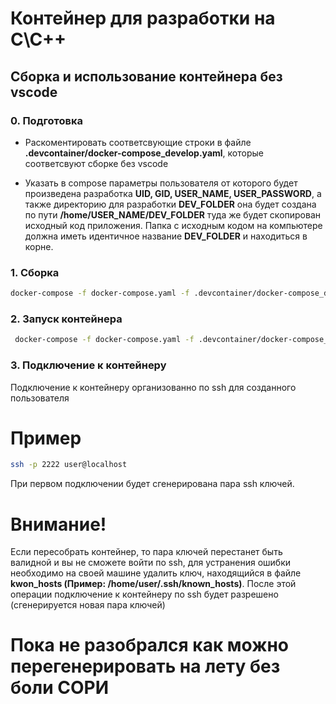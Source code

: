 # Контейнер для разработки на С\С++

## Сборка и использование контейнера без vscode
### 0. Подготовка
- Раскоментировать соответсвующие строки в файле **.devcontainer/docker-compose_develop.yaml**, которые соответсвуют сборке без vscode

- Указать в compose параметры пользователя от которого будет произведена разработка **UID, GID, USER_NAME, USER_PASSWORD**, а также директорию для разработки **DEV_FOLDER** она будет создана по пути **/home/USER_NAME/DEV_FOLDER** туда же будет скопирован исходный код приложения. Папка с исходным кодом на компьютере должна иметь идентичное название **DEV_FOLDER** и находиться в корне.
### 1. Сборка
```bash
docker-compose -f docker-compose.yaml -f .devcontainer/docker-compose_develop.yml build --no-cache
```
### 2. Запуск контейнера
```bash
 docker-compose -f docker-compose.yaml -f .devcontainer/docker-compose_develop.yml up -d
```

### 3. Подключение к контейнеру
Подключение к контейнеру организованно по ssh для созданного пользователя
# Пример
```bash
ssh -p 2222 user@localhost
```

При первом подключении будет сгенерирована пара ssh ключей. 

# Внимание!
Если пересобрать контейнер, то пара ключей перестанет быть валидной и вы не сможете войти по ssh, для устранения ошибки необходимо на своей машине удалить ключ, находящийся в файле **kwon_hosts (Пример: /home/user/.ssh/known_hosts)**. После этой операции подключение к контейнеру по ssh будет разрешено (сгенерируется новая пара ключей)

# Пока не разобрался как можно перегенерировать на лету без боли СОРИ
